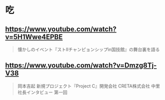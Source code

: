 # 吃

## https://www.youtube.com/watch?v=5H1Wwe4EPBE 

> 懐かしのイベント『ストⅡチャンピョンシップin国技館』の舞台裏を語る 

## https://www.youtube.com/watch?v=Dmzg8Tj-V38

> 岡本吉起 新規プロジェクト『Project C』開発会社 CRETA株式会社 中里社長インタビュー 第一回 
